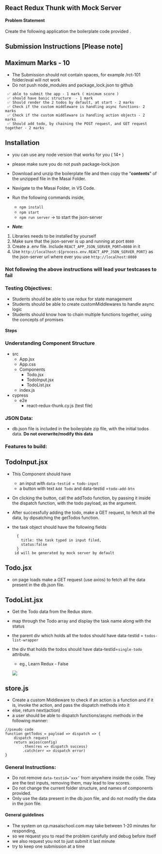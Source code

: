## React Redux Thunk with Mock Server

#### Problem Statement

Create the following application the boilerplate code provided .

## Submission Instructions [Please note]

## Maximum Marks - 10

- The Submission should not contain spaces, for example /rct-101 folder/eval will not work
- Do not push node_modules and package_lock.json to github

```
 ✅ able to submit the app - 1 mark ( minimum score )
 ✅ should have basic structure  - 1 mark
 ✅ Should render the 2 todos by default, at start - 2 marks
 ✅ Check if the custom middleware is handling async functions- 2 marks
 ✅ Check if the custom middleware is handling action objects - 2 marks
 ✅ Should add todo, by chaining the POST request, and GET request together - 2 marks
```

## Installation

- you can use any node version that works for you ( 14+ )
- please make sure you do not push package-lock.json

- Download and unzip the boilerplate file and then copy the "**contents**" of the unzipped file in the Masai Folder.
- Navigate to the Masai Folder, in VS Code.
- Run the following commands inside,
  - `npm install`
  - `npm start`
  - `npm run server` -> to start the json-server
- **_Note_**:

1. Libraries needs to be installed by yourself
2. Make sure that the json-server is up and running at port `8080`
3. Create a .env file. Include `REACT_APP_JSON_SERVER_PORT=8080` in it
4. Use `http://localhost:${process.env.REACT_APP_JSON_SERVER_PORT}` as the json-server url where ever you use `http://localhost:8080`

### Not following the above instructions will lead your testcases to fail

### Testing Objectives:
- Students should be able to use redux for state management
- Students should be able to create customMiddlewares to handle async logic
- Students should know how to chain multiple functions together, using the concepts of promises

#### Steps

### Understanding Component Structure

- src
  - App.jsx
  - App.css
  - Components
    - Todo.jsx
    - TodoInput.jsx
    - TodoList.jsx
  - index.js
- cypress
  - e2e
    - react-redux-thunk.cy.js (test file)

### JSON Data:

- db.json file is included in the boilerplate zip file, with the initial todos data. **Do not overwrite/modify this data**

### Features to build:

## TodoInput.jsx

- This Component should have
  - an input with `data-testid = todo-input`
  - a button with text `Add Todo` and data-testid =`todo-add-btn`
- On clicking the button, call the addTodo function, by passing it inside the dispatch function, with the todo payload, as the argument.
- After successfully adding the todo, make a GET request, to fetch all the data, by dipsatching the getTodos function.
- the task object should have the following fields

  ```
    {
      title: the task typed in input filed,
      status:false
    }
   id will be generated by mock server by default
  ```

## Todo.jsx

- on page loads make a GET request (use axios) to fetch all the data present in the db.json file.

## TodoList.jsx
- Get the Todo data from the Redux store.
- map through the Todo array and display the task name along with the status 
- the parent div which holds all the todos should have data-testid = `todos-list-wrapper`
- the div that holds the todos should have data-testid=`single-todo` attribute.

  - eg., Learn Redux - False

  ![](https://i.imgur.com/9Wq1Nt0.png)

## store.js
- Create a custom Middleware to check if an action is a function and if it is, invoke the action, and pass the dispatch methods into it
- else, return next(action)
- a user should be able to dispatch functions/async methods in the following manner:
```dispatch( getTodos() )
//pseudo code 
function getTodos = payload => dispatch => {
    dispatch request
    return axios(config)
        .then(res => dispatch success)
        .catch(err => dispatch error)
}
```
### General Instructions:

- Do not remove `data-testid=’xxx’` from anywhere inside the code. They are the test inputs, removing them, may lead to low scores.
- Do not change the current folder structure, and names of components provided.
- Only use the data present in the db.json file, and do not modify the data in the json file.

#### General guidelines

- The system on cp.masaischool.com may take between 1-20 minutes for responding,
- so we request you to read the problem carefully and debug before itself
- we also request you not to just submit it last minute
- try to keep one submission at a time
